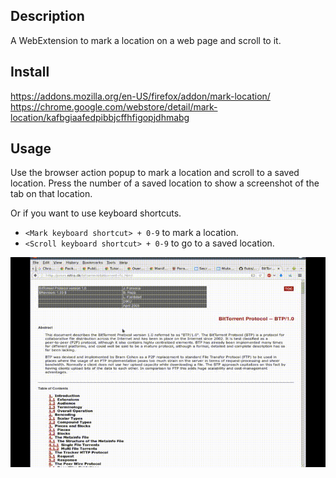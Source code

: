 ## Description

A WebExtension to mark a location on a web page and scroll to it.

## Install

<https://addons.mozilla.org/en-US/firefox/addon/mark-location/>
<https://chrome.google.com/webstore/detail/mark-location/kafbgiaafedpibbjcffhfigopjdhmabg>

## Usage

Use the browser action popup to mark a location and scroll to a saved location.
Press the number of a saved location to show a screenshot of the tab on that
location.

Or if you want to use keyboard shortcuts.

- `<Mark keyboard shortcut> + 0-9` to mark a location.
- `<Scroll keyboard shortcut> + 0-9` to go to a saved location.

![demo](demo.gif)
